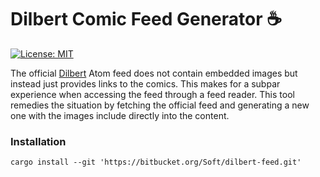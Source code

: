 # Dilbert Comic Feed Generator ☕

[![License: MIT](https://img.shields.io/badge/License-MIT-yellow.svg)](https://opensource.org/licenses/MIT)

The official [Dilbert](http://dilbert.com) Atom feed does not contain embedded
images but instead just provides links to the comics. This makes for a subpar
experience when accessing the feed through a feed reader. This tool remedies the
situation by fetching the official feed and generating a new one with the images
include directly into the content.

### Installation

```
cargo install --git 'https://bitbucket.org/Soft/dilbert-feed.git'
```

